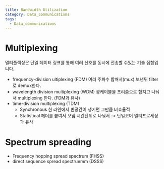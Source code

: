 ```yaml
---
title: Bandwidth Utilization
category: Data_communications
tags:
  - Data_communications
---
```


# Multiplexing

멀티플렉싱은 단일 데이터 링크를 통해 여러 신호를 동시에 전송할 수있는 기술 집합입니다.

- frequency-division ultiplexing (FDM)
  여러 주파수 합쳐서(mux) 보낸뒤 filter로 demux한다.
- wavelength division multiplexing (WDM)
  광케이블을 프리즘으로 합치고 나눠서 multiplexing 한다. (FDM과 유사)
- time-division multiplexing (TDM)
  - Synchronous
    한 라인에서 빈공간이 생기면 그만큼 비효율적
  - Statistical
    헤더를 붙여서 보냄
  시간단위로 나눠서 -> 단일코어 멀티프로세싱과 유사

# Spectrum spreading

- Frequency hopping spread spectrum (FHSS)
- direct sequence spread spectruemm (DSSS)